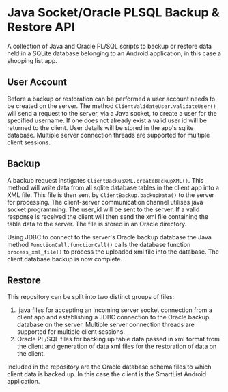 # Java Socket/Oracle PLSQL Backup & Restore API

A collection of Java and Oracle PL/SQL scripts to backup or restore data held in a SQLite database belonging to an Android application, in this case a shopping list app.

## User Account

Before a backup or restoration can be performed a user account needs to be created on the server. The method `ClientValidateUser.validateUser()` will send a request to the server, via a Java socket, to create a user for the specified username. If one does not already exist a valid user id will be returned to the client. User details will be stored in the app's sqlite database. Multiple server connection threads are supported for multiple client sessions.

## Backup

A backup request instigates `ClientBackupXML.createBackupXML()`. This method will write data from all sqlite database tables in the client app into a XML file. This file is then sent by `ClientBackup.backupData()` to the server for processing. The client-server communication channel utilises java socket programming. The user_id will be sent to the server. If a valid response is received the client will then send the xml file containing the table data to the server. The file is stored in an Oracle directory.

Using JDBC to connect to the server's Oracle backup database the Java method `FunctionCall.functionCall()` calls the database function `process_xml_file()` to process the uploaded xml file into the database. The client database backup is now complete.

## Restore

This repository can be split into two distinct groups of files:
1. .java files for accepting an incoming server socket connection from a client app and establishing a JDBC connection to the Oracle backup database on the server. Multiple server connection threads are supported for multiple client sessions.
2. Oracle PL/SQL files for backing up table data passed in xml format from the client and generation of data xml files for the restoration of data on the client.

Included in the repository are the Oracle database schema files to which client data is backed up. In this case the client is the SmartList Android application.
